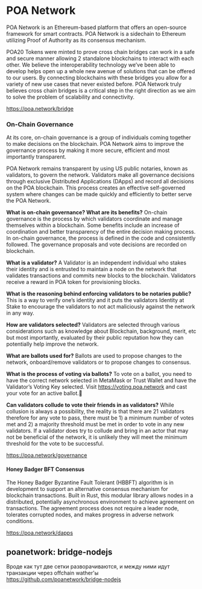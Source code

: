 # POA Network
POA Network is an Ethereum-based platform that offers an open-source framework for smart contracts. POA Network is a sidechain to Ethereum utilizing Proof of Authority as its consensus mechanism.

POA20 Tokens were minted to prove cross chain bridges can work in a safe and secure manner allowing 2 standalone blockchains to interact with each other. We believe the interoperability technology we’ve been able to develop helps open up a whole new avenue of solutions that can be offered to our users. By connecting blockchains with these bridges you allow for a variety of new use cases that never existed before. POA Network truly believes cross chain bridges is a critical step in the right direction as we aim to solve the problem of scalability and connectivity.

https://poa.network/bridge

### On-Chain Governance
At its core, on-chain governance is a group of individuals coming together to make decisions on the blockchain. POA Network aims to improve the governance process by making it more secure, efficient and most importantly transparent. 

POA Network remains transparent by using US public notaries, known as validators, to govern the network. Validators make all governance decisions through exclusive Distributed Applications (DApps) and record all decisions on the POA blockchain. This process creates an effective self-governed system where changes can be made quickly and efficiently to better serve the POA Network.

**What is on-chain governance? What are its benefits?**
On-chain governance is the process by which validators coordinate and manage themselves within a blockchain. Some benefits include an increase of coordination and better transparency of the entire decision making process. 
In on-chain governance, the process is defined in the code and consistently followed. The governance proposals and vote decisions are recorded on blockchain.

**What is a validator?**
A Validator is an independent individual who stakes their identity and is entrusted to maintain a node on the network that validates transactions and commits new blocks to the blockchain. Validators receive a reward in POA token for provisioning blocks.

**What is the reasoning behind enforcing validators to be notaries public?**
This is a way to verify one’s identity and it puts the validators Identity at Stake to encourage the validators to not act maliciously against the network in any way.

**How are validators selected?**
Validators are selected through various considerations such as knowledge about Blockchain, background, merit, etc but most importantly, evaluated by their public reputation how they can potentially help improve the network.

**What are ballots used for?**
Ballots are used to propose changes to the network, onboard/remove validators or to propose changes to consensus.

**What is the process of voting via ballots?**
To vote on a ballot, you need to have the correct network selected in MetaMask or Trust Wallet and have the Validator’s Voting Key selected. Visit https://voting.poa.network and cast your vote for an active ballot.

**Can validators collude to vote their friends in as validators?**
While collusion is always a possibility, the reality is that there are 21 validators therefore for any vote to pass, there must be 1) a minimum number of votes met and 2) a majority threshold must be met in order to vote in any new validators. If a validator does try to collude and bring in an actor that may not be beneficial of the network, it is unlikely they will meet the minimum threshold for the vote to be successful.

https://poa.network/governance


#### Honey Badger BFT Consensus
The Honey Badger Byzantine Fault Tolerant (HBBFT) algorithm is in development to support an alternative consensus mechanism for blockchain transactions. Built in Rust, this modular library allows nodes in a distributed, potentially asynchronous environment to achieve agreement on transactions. The agreement process does not require a leader node, tolerates corrupted nodes, and makes progress in adverse network conditions.

https://poa.network/dapps

## poanetwork: bridge-nodejs
Вроде как тут две сетки разворачиваются, и между ними идут транзакции через offchain wather'ы
https://github.com/poanetwork/bridge-nodejs